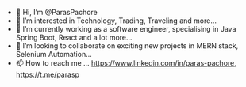 - 👋 Hi, I’m @ParasPachore
- 👀 I’m interested in Technology, Trading, Traveling and more...
- 🌱 I’m currently working as a software engineer, specialising in Java Spring Boot, React and a lot more...
- 💞️ I’m looking to collaborate on exciting new projects in MERN stack, Selenium Automation...
- 📫 How to reach me ... https://www.linkedin.com/in/paras-pachore, https://t.me/parasp

<!---
ParasPachore/ParasPachore is a ✨ special ✨ repository because its `README.md` (this file) appears on your GitHub profile.
You can click the Preview link to take a look at your changes.
--->
